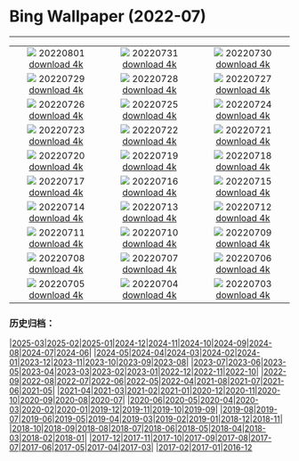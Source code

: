 # Bing Wallpaper (2022-07)
**************
| | | |
| :----: | :----: | :----: |
| ![](https://www.bing.com/th?id=OHR.LavaTube_ZH-CN5458469336_1920x1080.jpg) 20220801 [download 4k](https://www.bing.com/th?id=OHR.LavaTube_ZH-CN5458469336_UHD.jpg) | ![](https://www.bing.com/th?id=OHR.NoctilucentClouds_ZH-CN4816301354_1920x1080.jpg) 20220731 [download 4k](https://www.bing.com/th?id=OHR.NoctilucentClouds_ZH-CN4816301354_UHD.jpg) | ![](https://www.bing.com/th?id=OHR.FiordlandRainforest_ZH-CN4528847139_1920x1080.jpg) 20220730 [download 4k](https://www.bing.com/th?id=OHR.FiordlandRainforest_ZH-CN4528847139_UHD.jpg) |
| ![](https://www.bing.com/th?id=OHR.FourTigresses_ZH-CN4095017352_1920x1080.jpg) 20220729 [download 4k](https://www.bing.com/th?id=OHR.FourTigresses_ZH-CN4095017352_UHD.jpg) | ![](https://www.bing.com/th?id=OHR.LongsPeak_ZH-CN5927119555_1920x1080.jpg) 20220728 [download 4k](https://www.bing.com/th?id=OHR.LongsPeak_ZH-CN5927119555_UHD.jpg) | ![](https://www.bing.com/th?id=OHR.NabateanTomb_ZH-CN5770360385_1920x1080.jpg) 20220727 [download 4k](https://www.bing.com/th?id=OHR.NabateanTomb_ZH-CN5770360385_UHD.jpg) |
| ![](https://www.bing.com/th?id=OHR.MangroveDay_ZH-CN5590436101_1920x1080.jpg) 20220726 [download 4k](https://www.bing.com/th?id=OHR.MangroveDay_ZH-CN5590436101_UHD.jpg) | ![](https://www.bing.com/th?id=OHR.DolbadarnCastle_ZH-CN5397592090_1920x1080.jpg) 20220725 [download 4k](https://www.bing.com/th?id=OHR.DolbadarnCastle_ZH-CN5397592090_UHD.jpg) | ![](https://www.bing.com/th?id=OHR.TwoJackLake_ZH-CN4716355677_1920x1080.jpg) 20220724 [download 4k](https://www.bing.com/th?id=OHR.TwoJackLake_ZH-CN4716355677_UHD.jpg) |
| ![](https://www.bing.com/th?id=OHR.FoxgloveHawkmoth_ZH-CN4486704889_1920x1080.jpg) 20220723 [download 4k](https://www.bing.com/th?id=OHR.FoxgloveHawkmoth_ZH-CN4486704889_UHD.jpg) | ![](https://www.bing.com/th?id=OHR.SGIMontenegro_ZH-CN4155831603_1920x1080.jpg) 20220722 [download 4k](https://www.bing.com/th?id=OHR.SGIMontenegro_ZH-CN4155831603_UHD.jpg) | ![](https://www.bing.com/th?id=OHR.AbbeyGardens_ZH-CN4831631801_1920x1080.jpg) 20220721 [download 4k](https://www.bing.com/th?id=OHR.AbbeyGardens_ZH-CN4831631801_UHD.jpg) |
| ![](https://www.bing.com/th?id=OHR.MoonPhases_ZH-CN3779272016_1920x1080.jpg) 20220720 [download 4k](https://www.bing.com/th?id=OHR.MoonPhases_ZH-CN3779272016_UHD.jpg) | ![](https://www.bing.com/th?id=OHR.FraueninselChiemsee_ZH-CN3541482552_1920x1080.jpg) 20220719 [download 4k](https://www.bing.com/th?id=OHR.FraueninselChiemsee_ZH-CN3541482552_UHD.jpg) | ![](https://www.bing.com/th?id=OHR.OmijimaIsland_ZH-CN3328515301_1920x1080.jpg) 20220718 [download 4k](https://www.bing.com/th?id=OHR.OmijimaIsland_ZH-CN3328515301_UHD.jpg) |
| ![](https://www.bing.com/th?id=OHR.CoyoteButtes_ZH-CN3166159419_1920x1080.jpg) 20220717 [download 4k](https://www.bing.com/th?id=OHR.CoyoteButtes_ZH-CN3166159419_UHD.jpg) | ![](https://www.bing.com/th?id=OHR.AmericanGoldfinch_ZH-CN2996912015_1920x1080.jpg) 20220716 [download 4k](https://www.bing.com/th?id=OHR.AmericanGoldfinch_ZH-CN2996912015_UHD.jpg) | ![](https://www.bing.com/th?id=OHR.Arrone_ZH-CN2794175618_1920x1080.jpg) 20220715 [download 4k](https://www.bing.com/th?id=OHR.Arrone_ZH-CN2794175618_UHD.jpg) |
| ![](https://www.bing.com/th?id=OHR.BabyLemons_ZH-CN4212701834_1920x1080.jpg) 20220714 [download 4k](https://www.bing.com/th?id=OHR.BabyLemons_ZH-CN4212701834_UHD.jpg) | ![](https://www.bing.com/th?id=OHR.BasaltGiants_ZH-CN4038085235_1920x1080.jpg) 20220713 [download 4k](https://www.bing.com/th?id=OHR.BasaltGiants_ZH-CN4038085235_UHD.jpg) | ![](https://www.bing.com/th?id=OHR.SpiralHill_ZH-CN3829252235_1920x1080.jpg) 20220712 [download 4k](https://www.bing.com/th?id=OHR.SpiralHill_ZH-CN3829252235_UHD.jpg) |
| ![](https://www.bing.com/th?id=OHR.BarcelonaPop_ZH-CN3687855585_1920x1080.jpg) 20220711 [download 4k](https://www.bing.com/th?id=OHR.BarcelonaPop_ZH-CN3687855585_UHD.jpg) | ![](https://www.bing.com/th?id=OHR.OludenizTurkey_ZH-CN3467496108_1920x1080.jpg) 20220710 [download 4k](https://www.bing.com/th?id=OHR.OludenizTurkey_ZH-CN3467496108_UHD.jpg) | ![](https://www.bing.com/th?id=OHR.DolomitesMW_ZH-CN3307894335_1920x1080.jpg) 20220709 [download 4k](https://www.bing.com/th?id=OHR.DolomitesMW_ZH-CN3307894335_UHD.jpg) |
| ![](https://www.bing.com/th?id=OHR.PreveliGorge_ZH-CN3109665395_1920x1080.jpg) 20220708 [download 4k](https://www.bing.com/th?id=OHR.PreveliGorge_ZH-CN3109665395_UHD.jpg) | ![](https://www.bing.com/th?id=OHR.HecetaHead_ZH-CN2813876594_1920x1080.jpg) 20220707 [download 4k](https://www.bing.com/th?id=OHR.HecetaHead_ZH-CN2813876594_UHD.jpg) | ![](https://www.bing.com/th?id=OHR.KissingPuffins_ZH-CN2578608262_1920x1080.jpg) 20220706 [download 4k](https://www.bing.com/th?id=OHR.KissingPuffins_ZH-CN2578608262_UHD.jpg) |
| ![](https://www.bing.com/th?id=OHR.FannetteIsland_ZH-CN2395055456_1920x1080.jpg) 20220705 [download 4k](https://www.bing.com/th?id=OHR.FannetteIsland_ZH-CN2395055456_UHD.jpg) | ![](https://www.bing.com/th?id=OHR.SharavatiBridge_ZH-CN2011371774_1920x1080.jpg) 20220704 [download 4k](https://www.bing.com/th?id=OHR.SharavatiBridge_ZH-CN2011371774_UHD.jpg) | ![](https://www.bing.com/th?id=OHR.SummerDogs_ZH-CN1604998367_1920x1080.jpg) 20220703 [download 4k](https://www.bing.com/th?id=OHR.SummerDogs_ZH-CN1604998367_UHD.jpg) |

### 历史归档：

|[2025-03](/../2025-03/2025-03.md)|[2025-02](/../2025-02/2025-02.md)|[2025-01](/../2025-01/2025-01.md)|[2024-12](/../2024-12/2024-12.md)|[2024-11](/../2024-11/2024-11.md)|[2024-10](/../2024-10/2024-10.md)|[2024-09](/../2024-09/2024-09.md)|[2024-08](/../2024-08/2024-08.md)|[2024-07](/../2024-07/2024-07.md)|[2024-06](/../2024-06/2024-06.md)|
|[2024-05](/../2024-05/2024-05.md)|[2024-04](/../2024-04/2024-04.md)|[2024-03](/../2024-03/2024-03.md)|[2024-02](/../2024-02/2024-02.md)|[2024-01](/../2024-01/2024-01.md)|[2023-12](/../2023-12/2023-12.md)|[2023-11](/../2023-11/2023-11.md)|[2023-10](/../2023-10/2023-10.md)|[2023-09](/../2023-09/2023-09.md)|[2023-08](/../2023-08/2023-08.md)|
|[2023-07](/../2023-07/2023-07.md)|[2023-06](/../2023-06/2023-06.md)|[2023-05](/../2023-05/2023-05.md)|[2023-04](/../2023-04/2023-04.md)|[2023-03](/../2023-03/2023-03.md)|[2023-02](/../2023-02/2023-02.md)|[2023-01](/../2023-01/2023-01.md)|[2022-12](/../2022-12/2022-12.md)|[2022-11](/../2022-11/2022-11.md)|[2022-10](/../2022-10/2022-10.md)|
|[2022-09](/../2022-09/2022-09.md)|[2022-08](/../2022-08/2022-08.md)|[2022-07](/2022-07.md)|[2022-06](/../2022-06/2022-06.md)|[2022-05](/../2022-05/2022-05.md)|[2022-04](/../2022-04/2022-04.md)|[2021-08](/../2021-08/2021-08.md)|[2021-07](/../2021-07/2021-07.md)|[2021-06](/../2021-06/2021-06.md)|[2021-05](/../2021-05/2021-05.md)|
|[2021-04](/../2021-04/2021-04.md)|[2021-03](/../2021-03/2021-03.md)|[2021-02](/../2021-02/2021-02.md)|[2021-01](/../2021-01/2021-01.md)|[2020-12](/../2020-12/2020-12.md)|[2020-11](/../2020-11/2020-11.md)|[2020-10](/../2020-10/2020-10.md)|[2020-09](/../2020-09/2020-09.md)|[2020-08](/../2020-08/2020-08.md)|[2020-07](/../2020-07/2020-07.md)|
|[2020-06](/../2020-06/2020-06.md)|[2020-05](/../2020-05/2020-05.md)|[2020-04](/../2020-04/2020-04.md)|[2020-03](/../2020-03/2020-03.md)|[2020-02](/../2020-02/2020-02.md)|[2020-01](/../2020-01/2020-01.md)|[2019-12](/../2019-12/2019-12.md)|[2019-11](/../2019-11/2019-11.md)|[2019-10](/../2019-10/2019-10.md)|[2019-09](/../2019-09/2019-09.md)|
|[2019-08](/../2019-08/2019-08.md)|[2019-07](/../2019-07/2019-07.md)|[2019-06](/../2019-06/2019-06.md)|[2019-05](/../2019-05/2019-05.md)|[2019-04](/../2019-04/2019-04.md)|[2019-03](/../2019-03/2019-03.md)|[2019-02](/../2019-02/2019-02.md)|[2019-01](/../2019-01/2019-01.md)|[2018-12](/../2018-12/2018-12.md)|[2018-11](/../2018-11/2018-11.md)|
|[2018-10](/../2018-10/2018-10.md)|[2018-09](/../2018-09/2018-09.md)|[2018-08](/../2018-08/2018-08.md)|[2018-07](/../2018-07/2018-07.md)|[2018-06](/../2018-06/2018-06.md)|[2018-05](/../2018-05/2018-05.md)|[2018-04](/../2018-04/2018-04.md)|[2018-03](/../2018-03/2018-03.md)|[2018-02](/../2018-02/2018-02.md)|[2018-01](/../2018-01/2018-01.md)|
|[2017-12](/../2017-12/2017-12.md)|[2017-11](/../2017-11/2017-11.md)|[2017-10](/../2017-10/2017-10.md)|[2017-09](/../2017-09/2017-09.md)|[2017-08](/../2017-08/2017-08.md)|[2017-07](/../2017-07/2017-07.md)|[2017-06](/../2017-06/2017-06.md)|[2017-05](/../2017-05/2017-05.md)|[2017-04](/../2017-04/2017-04.md)|[2017-03](/../2017-03/2017-03.md)|
|[2017-02](/../2017-02/2017-02.md)|[2017-01](/../2017-01/2017-01.md)|[2016-12](/../2016-12/2016-12.md)